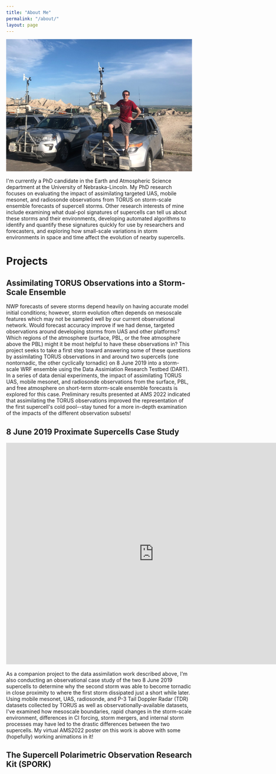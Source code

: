 ```yaml
---
title: "About Me"
permalink: "/about/"
layout: page
---
```

![me on TORUS22](/photos/torus_badlands.jpg)

I'm currently a PhD candidate in the Earth and Atmospheric Science department at the University of Nebraska-Lincoln. My PhD research focuses on evaluating the impact of assimilating targeted UAS, mobile mesonet, and radiosonde observations from TORUS on storm-scale ensemble forecasts of supercell storms. Other research interests of mine include examining what dual-pol signatures of supercells can tell us about these storms and their environments, developing automated algorithms to identify and quantify these signatures quickly for use by researchers and forecasters, and exploring how small-scale variations in storm environments in space and time affect the evolution of nearby supercells. 

# Projects

## Assimilating TORUS Observations into a Storm-Scale Ensemble

NWP forecasts of severe storms depend heavily on having accurate model initial conditions; however, storm evolution often depends on mesoscale features which may not be sampled well by our current observational network. Would forecast accuracy improve if we had dense, targeted observations around developing storms from UAS and other platforms? Which regions of the atmosphere (surface, PBL, or the free atmosphere above the PBL) might it be most helpful to have these observations in? This project seeks to take a first step toward answering some of these questions by assimilating TORUS observations in and around two supercells (one nontornadic, the other cyclically tornadic) on 8 June 2019 into a storm-scale WRF ensemble using the Data Assimiation Research Testbed (DART). In a series of data denial experiments, the impact of assimilating TORUS UAS, mobile mesonet, and radiosonde observations from the surface, PBL, and free atmosphere on short-term storm-scale ensemble forecasts is explored for this case. Preliminary results presented at AMS 2022 indicated that assimilating the TORUS observations improved the representation of the first supercell's cold pool--stay tuned for a more in-depth examination of the impacts of the different observation subsets!

## 8 June 2019 Proximate Supercells Case Study



<iframe src="https://www.slideshare.net/slideshow/embed_code/key/NBaGgi45zn9AYh?hostedIn=slideshare&page=upload" width="800" height="600" frameborder="0" marginwidth="0" marginheight="0" scrolling="no"></iframe>

As a companion project to the data assimilation work described above, I'm also conducting an observational case study of the two 8 June 2019 supercells to determine why the second storm was able to become tornadic in close proximity to where the first storm dissipated just a short while later. Using mobile mesonet, UAS, radiosonde, and P-3 Tail Doppler Radar (TDR) datasets collected by TORUS as well as observationally-available datasets, I've examined how mesoscale boundaries, rapid changes in the storm-scale environment, differences in CI forcing, storm mergers, and internal storm processes may have led to the drastic differences between the two supercells. My virtual AMS2022 poster on this work is above with some (hopefully) working animations in it!

## The Supercell Polarimetric Observation Research Kit (SPORK)

